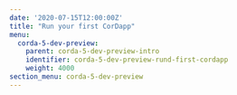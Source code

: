 ```yaml
---
date: '2020-07-15T12:00:00Z'
title: "Run your first CorDapp"
menu:
  corda-5-dev-preview:
    parent: corda-5-dev-preview-intro
    identifier: corda-5-dev-preview-rund-first-cordapp
    weight: 4000
section_menu: corda-5-dev-preview
---
```

